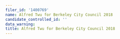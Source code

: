 ```yaml
---
filer_id: '1400769'
name: Alfred Twu for Berkeley City Council 2018
candidate_controlled_id: ''
data_warning: 
title: Alfred Twu for Berkeley City Council 2018
---
```


